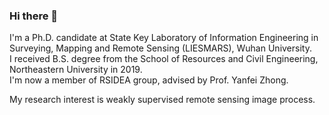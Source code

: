 ### Hi there 👋

I'm a Ph.D. candidate at State Key Laboratory of Information Engineering in Surveying, Mapping and Remote Sensing (LIESMARS), Wuhan University.  
I received B.S. degree from the School of Resources and Civil Engineering, Northeastern University in 2019.  
I'm now a member of RSIDEA group, advised by Prof. Yanfei Zhong.

My research interest is weakly supervised remote sensing image process.

<!--
**Hengwei-Zhao96/Hengwei-Zhao96** is a ✨ _special_ ✨ repository because its `README.md` (this file) appears on your GitHub profile.

Here are some ideas to get you started:

- 🔭 I’m currently working on ...
- 🌱 I’m currently learning ...
- 👯 I’m looking to collaborate on ...
- 🤔 I’m looking for help with ...
- 💬 Ask me about ...
- 📫 How to reach me: ...
- 😄 Pronouns: ...
- ⚡ Fun fact: ...
-->
